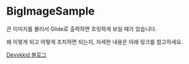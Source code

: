 # BigImageSample

큰 이미지를 불러서 Glide로 출력하면 흐릿하게 보일 때가 있습니다.

왜 이렇게 되고 어떻게 조치하면 되는지, 자세한 내용은 아래 링크를 참고하세요.

[Devvkkid 블로그](https://devvkkid.tistory.com/131)

